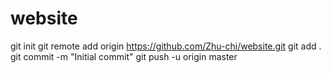 # website
git init
git remote add origin https://github.com/Zhu-chi/website.git
git add .
git commit -m "Initial commit"
git push -u origin master
